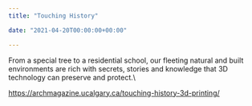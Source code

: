 ```yaml
---
title: "Touching History"

date: "2021-04-20T00:00:00+00:00"

---
```


From a special tree to a residential school, our fleeting natural and built environments are rich with secrets, stories and knowledge that 3D technology can preserve and protect.\

https://archmagazine.ucalgary.ca/touching-history-3d-printing/